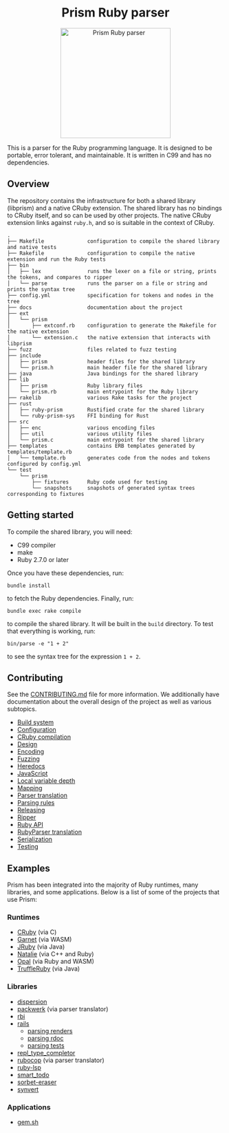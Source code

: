<h1 align="center">Prism Ruby parser</h1>
<div align="center">
  <img alt="Prism Ruby parser" height="256px" src="https://github.com/ruby/prism/blob/main/doc/images/prism.png?raw=true">
</div>

This is a parser for the Ruby programming language. It is designed to be portable, error tolerant, and maintainable. It is written in C99 and has no dependencies.

## Overview

The repository contains the infrastructure for both a shared library (libprism) and a native CRuby extension. The shared library has no bindings to CRuby itself, and so can be used by other projects. The native CRuby extension links against `ruby.h`, and so is suitable in the context of CRuby.

```
.
├── Makefile              configuration to compile the shared library and native tests
├── Rakefile              configuration to compile the native extension and run the Ruby tests
├── bin
│   ├── lex               runs the lexer on a file or string, prints the tokens, and compares to ripper
│   └── parse             runs the parser on a file or string and prints the syntax tree
├── config.yml            specification for tokens and nodes in the tree
├── docs                  documentation about the project
├── ext
│   └── prism
│       ├── extconf.rb    configuration to generate the Makefile for the native extension
│       └── extension.c   the native extension that interacts with libprism
├── fuzz                  files related to fuzz testing
├── include
│   ├── prism             header files for the shared library
│   └── prism.h           main header file for the shared library
├── java                  Java bindings for the shared library
├── lib
│   ├── prism             Ruby library files
│   └── prism.rb          main entrypoint for the Ruby library
├── rakelib               various Rake tasks for the project
├── rust
│   ├── ruby-prism        Rustified crate for the shared library
│   └── ruby-prism-sys    FFI binding for Rust
├── src
│   ├── enc               various encoding files
│   ├── util              various utility files
│   └── prism.c           main entrypoint for the shared library
├── templates             contains ERB templates generated by templates/template.rb
│   └── template.rb       generates code from the nodes and tokens configured by config.yml
└── test
    └── prism
        ├── fixtures      Ruby code used for testing
        └── snapshots     snapshots of generated syntax trees corresponding to fixtures
```

## Getting started

To compile the shared library, you will need:

* C99 compiler
* make
* Ruby 2.7.0 or later

Once you have these dependencies, run:

```
bundle install
```

to fetch the Ruby dependencies. Finally, run:

```
bundle exec rake compile
```

to compile the shared library. It will be built in the `build` directory. To test that everything is working, run:

```
bin/parse -e "1 + 2"
```

to see the syntax tree for the expression `1 + 2`.

## Contributing

See the [CONTRIBUTING.md](CONTRIBUTING.md) file for more information. We additionally have documentation about the overall design of the project as well as various subtopics.

* [Build system](docs/build_system.md)
* [Configuration](docs/configuration.md)
* [CRuby compilation](docs/cruby_compilation.md)
* [Design](docs/design.md)
* [Encoding](docs/encoding.md)
* [Fuzzing](docs/fuzzing.md)
* [Heredocs](docs/heredocs.md)
* [JavaScript](docs/javascript.md)
* [Local variable depth](docs/local_variable_depth.md)
* [Mapping](docs/mapping.md)
* [Parser translation](docs/parser_translation.md)
* [Parsing rules](docs/parsing_rules.md)
* [Releasing](docs/releasing.md)
* [Ripper](docs/ripper.md)
* [Ruby API](docs/ruby_api.md)
* [RubyParser translation](docs/ruby_parser_translation.md)
* [Serialization](docs/serialization.md)
* [Testing](docs/testing.md)

## Examples

Prism has been integrated into the majority of Ruby runtimes, many libraries, and some applications. Below is a list of some of the projects that use Prism:

### Runtimes

* [CRuby](https://github.com/ruby/ruby/pull/7964) (via C)
* [Garnet](https://github.com/camertron/garnet-js) (via WASM)
* [JRuby](https://github.com/jruby/jruby/pull/8103) (via Java)
* [Natalie](https://github.com/natalie-lang/natalie/pull/1213) (via C++ and Ruby)
* [Opal](https://github.com/opal/opal/pull/2642) (via Ruby and WASM)
* [TruffleRuby](https://github.com/oracle/truffleruby/issues/3117) (via Java)

### Libraries

* [dispersion](https://github.com/joeldrapper/dispersion)
* [packwerk](https://github.com/Shopify/packwerk/pull/388) (via parser translator)
* [rbi](https://github.com/Shopify/rbi)
* [rails](https://github.com/rails/rails)
  * [parsing renders](https://github.com/rails/rails/pull/49438)
  * [parsing rdoc](https://github.com/rails/rails/pull/50870)
  * [parsing tests](https://github.com/rails/rails/pull/51006)
* [repl_type_completor](https://github.com/ruby/repl_type_completor)
* [rubocop](https://github.com/rubocop/rubocop/issues/12600) (via parser translator)
* [ruby-lsp](https://github.com/Shopify/ruby-lsp)
* [smart_todo](https://github.com/Shopify/smart_todo/pull/69)
* [sorbet-eraser](https://github.com/kddnewton/sorbet-eraser/pull/25)
* [synvert](https://github.com/xinminlabs/synvert-core-ruby)

### Applications

* [gem.sh](https://github.com/marcoroth/gem.sh/pull/96)

